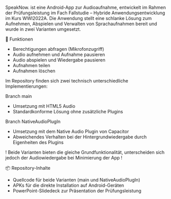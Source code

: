 SpeakNow. ist eine Android-App zur Audioaufnahme, entwickelt im Rahmen der Prüfungsleistung im Fach Fallstudie – Hybride Anwendungsentwicklung im Kurs WWI2022A.
Die Anwendung stellt eine schlanke Lösung zum Aufnehmen, Abspielen und Verwalten von Sprachaufnahmen bereit und wurde in zwei Varianten umgesetzt.

📱 Funktionen
- Berechtigungen abfragen (Mikrofonzugriff)
- Audio aufnehmen und Aufnahme pausieren
- Audio abspielen und Wiedergabe pausieren
- Aufnahmen teilen
- Aufnahmen löschen

Im Repository finden sich zwei technisch unterschiedliche Implementierungen:

Branch main
- Umsetzung mit HTML5 Audio
- Standardkonforme Lösung ohne zusätzliche Plugins

Branch NativeAudioPlugIn
- Umsetzung mit dem Native Audio Plugin von Capacitor
- Abweichendes Verhalten bei der Hintergrundwiedergabe durch Eigenheiten des Plugins

! Beide Varianten bieten die gleiche Grundfunktionalität, unterscheiden sich jedoch der Audiowiedergabe bei Minimierung der App !

📦 Repository-Inhalte
- Quellcode für beide Varianten (main und NativeAudioPlugIn)
- APKs für die direkte Installation auf Android-Geräten
- PowerPoint-Slidedeck zur Präsentation der Prüfungsleistung


